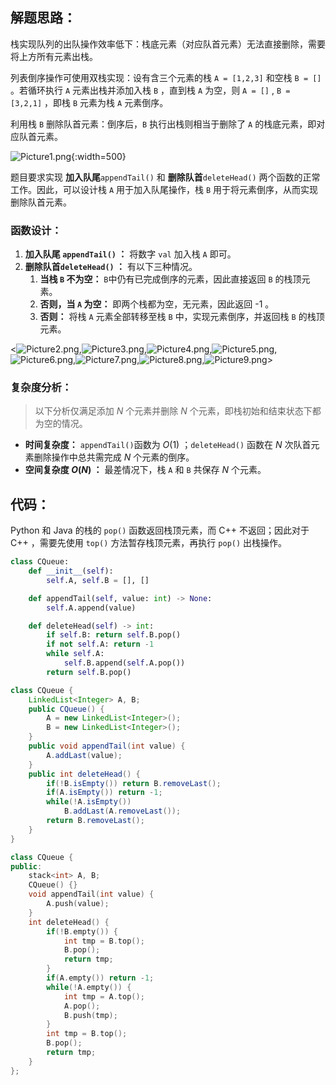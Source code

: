 ## 解题思路：

栈实现队列的出队操作效率低下：栈底元素（对应队首元素）无法直接删除，需要将上方所有元素出栈。

列表倒序操作可使用双栈实现：设有含三个元素的栈 `A = [1,2,3]` 和空栈 `B = []` 。若循环执行 `A` 元素出栈并添加入栈 `B` ，直到栈 `A` 为空，则 `A = []` , `B = [3,2,1]` ，即栈 `B` 元素为栈 `A` 元素倒序。

利用栈 `B` 删除队首元素：倒序后，`B` 执行出栈则相当于删除了 `A` 的栈底元素，即对应队首元素。

![Picture1.png](https://pic.leetcode-cn.com/1599286207-HnnMhX-Picture1.png){:width=500}

题目要求实现 **加入队尾**`appendTail()` 和 **删除队首**`deleteHead()` 两个函数的正常工作。因此，可以设计栈 `A` 用于加入队尾操作，栈 `B` 用于将元素倒序，从而实现删除队首元素。

### 函数设计：

1. **加入队尾 `appendTail()` ：** 将数字 `val` 加入栈 `A` 即可。
2. **删除队首`deleteHead()` ：** 有以下三种情况。
    1. **当栈 `B` 不为空：** `B`中仍有已完成倒序的元素，因此直接返回 `B` 的栈顶元素。
    2. **否则，当 `A` 为空：** 即两个栈都为空，无元素，因此返回 -1 。
    3. **否则：** 将栈 `A` 元素全部转移至栈 `B` 中，实现元素倒序，并返回栈 `B` 的栈顶元素。

<![Picture2.png](https://pic.leetcode-cn.com/1599286207-iyRyBk-Picture2.png),![Picture3.png](https://pic.leetcode-cn.com/1599286207-CGxWnt-Picture3.png),![Picture4.png](https://pic.leetcode-cn.com/1599286207-tULpWB-Picture4.png),![Picture5.png](https://pic.leetcode-cn.com/1599286207-aEsTfK-Picture5.png),![Picture6.png](https://pic.leetcode-cn.com/1599286207-VdXYtf-Picture6.png),![Picture7.png](https://pic.leetcode-cn.com/1599286207-heDHcK-Picture7.png),![Picture8.png](https://pic.leetcode-cn.com/1599286207-gwMjUh-Picture8.png),![Picture9.png](https://pic.leetcode-cn.com/1599286207-xInqcE-Picture9.png)>

### 复杂度分析：

> 以下分析仅满足添加 $N$ 个元素并删除 $N$ 个元素，即栈初始和结束状态下都为空的情况。

- **时间复杂度：** `appendTail()`函数为 $O(1)$ ；`deleteHead()` 函数在 $N$ 次队首元素删除操作中总共需完成 $N$ 个元素的倒序。
- **空间复杂度 $O(N)$ ：** 最差情况下，栈 `A` 和 `B` 共保存 $N$ 个元素。

## 代码：

Python 和 Java 的栈的 `pop()` 函数返回栈顶元素，而 C++ 不返回；因此对于 C++ ，需要先使用 `top()` 方法暂存栈顶元素，再执行 `pop()` 出栈操作。

```Python []
class CQueue:
    def __init__(self):
        self.A, self.B = [], []

    def appendTail(self, value: int) -> None:
        self.A.append(value)

    def deleteHead(self) -> int:
        if self.B: return self.B.pop()
        if not self.A: return -1
        while self.A:
            self.B.append(self.A.pop())
        return self.B.pop()
```

```Java []
class CQueue {
    LinkedList<Integer> A, B;
    public CQueue() {
        A = new LinkedList<Integer>();
        B = new LinkedList<Integer>();
    }
    public void appendTail(int value) {
        A.addLast(value);
    }
    public int deleteHead() {
        if(!B.isEmpty()) return B.removeLast();
        if(A.isEmpty()) return -1;
        while(!A.isEmpty())
            B.addLast(A.removeLast());
        return B.removeLast();
    }
}
```

```C++ []
class CQueue {
public:
    stack<int> A, B;
    CQueue() {}
    void appendTail(int value) {
        A.push(value);
    }
    int deleteHead() {
        if(!B.empty()) {
            int tmp = B.top();
            B.pop();
            return tmp;
        }
        if(A.empty()) return -1;
        while(!A.empty()) {
            int tmp = A.top();
            A.pop();
            B.push(tmp);
        }
        int tmp = B.top();
        B.pop();
        return tmp;
    }
};
```
